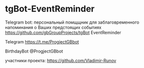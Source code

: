# tgBot-EventReminder
Telegram bot: персональный помщщник для заблаговременного напоминания о Ваших предстоящих событиях
https://github.com/gbGroupProjects/tgBot
EventReminder

Telegram
https://t.me/ProgjectGBbot

BirthdayBot @ProgjectGBbot

участники проекта:
  https://github.com/Vladimir-Runov
